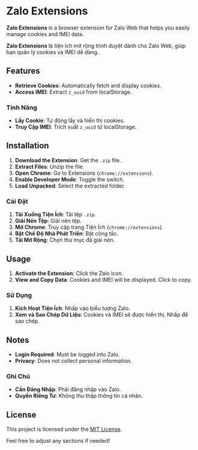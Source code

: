 
# Zalo Extensions

**Zalo Extensions** is a browser extension for Zalo Web that helps you easily manage cookies and IMEI data.

**Zalo Extensions** là tiện ích mở rộng trình duyệt dành cho Zalo Web, giúp bạn quản lý cookies và IMEI dễ dàng.

## Features

- **Retrieve Cookies**: Automatically fetch and display cookies.
- **Access IMEI**: Extract `z_uuid` from localStorage.

### Tính Năng

- **Lấy Cookie**: Tự động lấy và hiển thị cookies.
- **Truy Cập IMEI**: Trích xuất `z_uuid` từ localStorage.

## Installation

1. **Download the Extension**: Get the `.zip` file.
2. **Extract Files**: Unzip the file.
3. **Open Chrome**: Go to Extensions (`chrome://extensions`).
4. **Enable Developer Mode**: Toggle the switch.
5. **Load Unpacked**: Select the extracted folder.

### Cài Đặt

1. **Tải Xuống Tiện Ích**: Tải tệp `.zip`.
2. **Giải Nén Tệp**: Giải nén tệp.
3. **Mở Chrome**: Truy cập trang Tiện Ích (`chrome://extensions`).
4. **Bật Chế Độ Nhà Phát Triển**: Bật công tắc.
5. **Tải Mở Rộng**: Chọn thư mục đã giải nén.

## Usage

1. **Activate the Extension**: Click the Zalo icon.
2. **View and Copy Data**: Cookies and IMEI will be displayed. Click to copy.

### Sử Dụng

1. **Kích Hoạt Tiện Ích**: Nhấp vào biểu tượng Zalo.
2. **Xem và Sao Chép Dữ Liệu**: Cookies và IMEI sẽ được hiển thị. Nhấp để sao chép.

## Notes

- **Login Required**: Must be logged into Zalo.
- **Privacy**: Does not collect personal information.

### Ghi Chú

- **Cần Đăng Nhập**: Phải đăng nhập vào Zalo.
- **Quyền Riêng Tư**: Không thu thập thông tin cá nhân.

## License

This project is licensed under the [MIT License](LICENSE).

Feel free to adjust any sections if needed!
